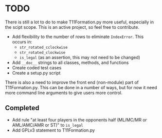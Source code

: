 TODO
====

There is still a lot to do to make T11Formation.py more useful, especially in the scipt
scope. This is an active project, so feel free to contribute.

 * Add flexibility to the number of rows to eliminate `IndexError`. This occurs in:
    * `str_rotated_cclockwise`
    * `str_rotated_clockwise`
    * `is_legal` (as an assertion, this may not need to be changed)
 * Add `__doc__` strings to all classes, methods, and functions
 * Create coded test cases
 * Create a setup.py script

There is also a need to improve the front end (non-module) part of T11Formation.py. This
can be done in a number of ways, but for now it need more command line arguments to give
users more control.

Completed
---------

 * Add rule "at least four players in the opponents half (ML/MC/MR or AML/AMC/AMR or ST)" to `is_legal`
 * Add GPLv3 statement to T11Formation.py
